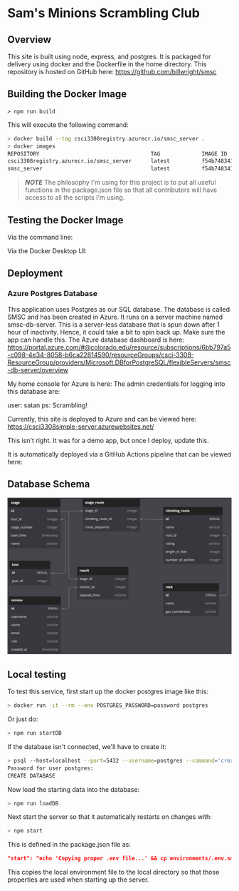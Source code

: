 # Sam's Minions Scrambling Club

## Overview

This site is built using node, express, and postgres. It is packaged for delivery
using docker and the Dockerfile in the home directory. This repository is hosted
on GitHub here: https://github.com/billwright/smsc

## Building the Docker Image

```
> npm run build
```

This will execute the following command:

```bash
> docker build --tag csci3308registry.azurecr.io/smsc_server .
> docker images                                               
REPOSITORY                                   TAG             IMAGE ID       CREATED          SIZE
csci3308registry.azurecr.io/smsc_server      latest          f54b74834108   43 seconds ago   316MB
smsc_server                                  latest          f54b74834108   43 seconds ago   316MB

```
> **_NOTE_** The philosophy I'm using for this
project is to put all useful functions in the package.json file so that all
contributers will have access to all the scripts I'm using.

## Testing the Docker Image

Via the command line:


Via the Docker Desktop UI:



## Deployment

### Azure Postgres Database

This application uses Postgres as our SQL database. The database is called SMSC and has been created in Azure. It runs on a server machine named smsc-db-server. This is a server-less database that is spun down after 1 hour of inactivity. Hence, it could take a bit to spin back up. Make sure the app can handle this. The Azure database dashboard is here: https://portal.azure.com/#@colorado.edu/resource/subscriptions/6bb797a5-c098-4e34-8058-b6ca22814590/resourceGroups/csci-3308-ResourceGroup/providers/Microsoft.DBforPostgreSQL/flexibleServers/smsc-db-server/overview 





My home console for Azure is here: 
The admin credentials for logging into this database are:

user: satan
ps: Scrambling!

Currently, this site is deployed to Azure and can be viewed here: https://csci3308simple-server.azurewebsites.net/ 

This isn't right. It was for a demo app, but once I deploy, update this.

It is automatically deployed via a GitHub Actions pipeline that can be viewed here:


## Database Schema

![image of database schema](docs/images/SMSCSchema.png)

## Local testing

To test this service, first start up the docker postgres image like this:

```bash
> docker run -it --rm --env POSTGRES_PASSWORD=password postgres
```
Or just do:

```bash
> npm run startDB
```

If the database isn't connected, we'll have to create it:

```bash
> psql --host=localhost --port=5432 --username=postgres --command='create database smsc;'
Password for user postgres: 
CREATE DATABASE
```

Now load the starting data into the database:

```bash
> npm run loadDB
```

Next start the server so that it automatically restarts on changes with:

```bash
> npm start
```

This is defined in the package.json file as:

```json
"start": "echo 'Copying proper .env file...' && cp environments/.env.smsc ./.env && nodemon index.js"
```

This copies the local environment file to the local directory so that those properties are used when starting up the server. 
